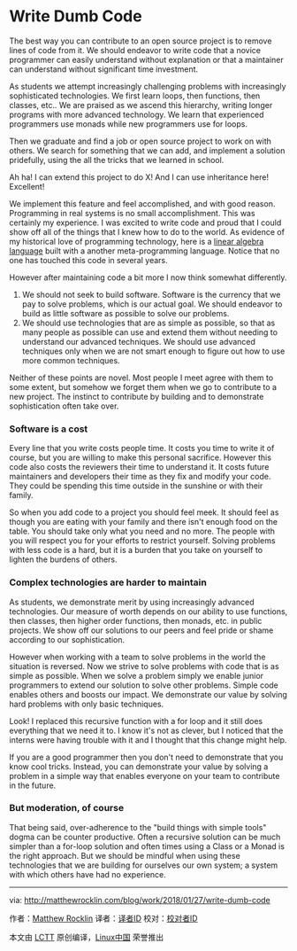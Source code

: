 Write Dumb Code
======
The best way you can contribute to an open source project is to remove lines of code from it. We should endeavor to write code that a novice programmer can easily understand without explanation or that a maintainer can understand without significant time investment.

As students we attempt increasingly challenging problems with increasingly sophisticated technologies. We first learn loops, then functions, then classes, etc.. We are praised as we ascend this hierarchy, writing longer programs with more advanced technology. We learn that experienced programmers use monads while new programmers use for loops.

Then we graduate and find a job or open source project to work on with others. We search for something that we can add, and implement a solution pridefully, using the all the tricks that we learned in school.

Ah ha! I can extend this project to do X! And I can use inheritance here! Excellent!

We implement this feature and feel accomplished, and with good reason. Programming in real systems is no small accomplishment. This was certainly my experience. I was excited to write code and proud that I could show off all of the things that I knew how to do to the world. As evidence of my historical love of programming technology, here is a [linear algebra language][1] built with a another meta-programming language. Notice that no one has touched this code in several years.

However after maintaining code a bit more I now think somewhat differently.

  1. We should not seek to build software. Software is the currency that we pay to solve problems, which is our actual goal. We should endeavor to build as little software as possible to solve our problems.
  2. We should use technologies that are as simple as possible, so that as many people as possible can use and extend them without needing to understand our advanced techniques. We should use advanced techniques only when we are not smart enough to figure out how to use more common techniques.



Neither of these points are novel. Most people I meet agree with them to some extent, but somehow we forget them when we go to contribute to a new project. The instinct to contribute by building and to demonstrate sophistication often take over.

### Software is a cost

Every line that you write costs people time. It costs you time to write it of course, but you are willing to make this personal sacrifice. However this code also costs the reviewers their time to understand it. It costs future maintainers and developers their time as they fix and modify your code. They could be spending this time outside in the sunshine or with their family.

So when you add code to a project you should feel meek. It should feel as though you are eating with your family and there isn't enough food on the table. You should take only what you need and no more. The people with you will respect you for your efforts to restrict yourself. Solving problems with less code is a hard, but it is a burden that you take on yourself to lighten the burdens of others.

### Complex technologies are harder to maintain

As students, we demonstrate merit by using increasingly advanced technologies. Our measure of worth depends on our ability to use functions, then classes, then higher order functions, then monads, etc. in public projects. We show off our solutions to our peers and feel pride or shame according to our sophistication.

However when working with a team to solve problems in the world the situation is reversed. Now we strive to solve problems with code that is as simple as possible. When we solve a problem simply we enable junior programmers to extend our solution to solve other problems. Simple code enables others and boosts our impact. We demonstrate our value by solving hard problems with only basic techniques.

Look! I replaced this recursive function with a for loop and it still does everything that we need it to. I know it's not as clever, but I noticed that the interns were having trouble with it and I thought that this change might help.

If you are a good programmer then you don't need to demonstrate that you know cool tricks. Instead, you can demonstrate your value by solving a problem in a simple way that enables everyone on your team to contribute in the future.

### But moderation, of course

That being said, over-adherence to the "build things with simple tools" dogma can be counter productive. Often a recursive solution can be much simpler than a for-loop solution and often times using a Class or a Monad is the right approach. But we should be mindful when using these technologies that we are building for ourselves our own system; a system with which others have had no experience.


--------------------------------------------------------------------------------

via: http://matthewrocklin.com/blog/work/2018/01/27/write-dumb-code

作者：[Matthew Rocklin][a]
译者：[译者ID](https://github.com/译者ID)
校对：[校对者ID](https://github.com/校对者ID)

本文由 [LCTT](https://github.com/LCTT/TranslateProject) 原创编译，[Linux中国](https://linux.cn/) 荣誉推出

[a]:http://matthewrocklin.com
[1]:https://github.com/mrocklin/matrix-algebra
